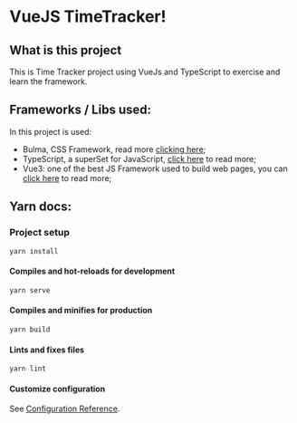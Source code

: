 # VueJS TimeTracker!

## What is this project
This is Time Tracker project using VueJs and TypeScript to exercise and learn the framework.


## Frameworks / Libs used:
In this project is used:
- Bulma, CSS Framework, read more [clicking here](https://bulma.io);
- TypeScript, a superSet for JavaScript, [click here](https://www.typescriptlang.org) to read more;
- Vue3: one of the best JS Framework used to build web pages, you can [click here](https://vuejs.org) to read more;


## Yarn docs:

### Project setup
```
yarn install
```

#### Compiles and hot-reloads for development
```
yarn serve
```

#### Compiles and minifies for production
```
yarn build
```

#### Lints and fixes files
```
yarn lint
```

#### Customize configuration
See [Configuration Reference](https://cli.vuejs.org/config/).
